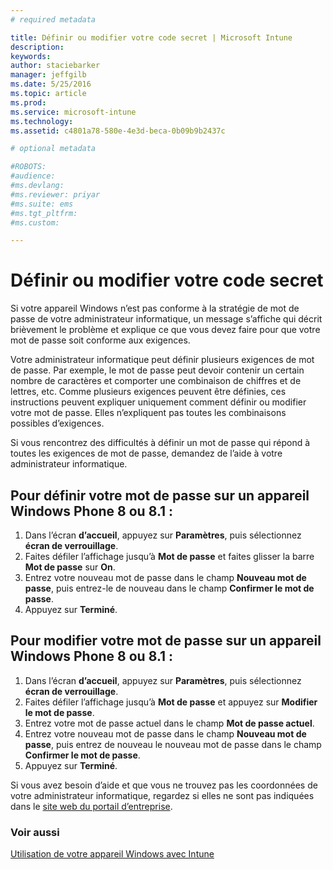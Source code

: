 ```yaml
---
# required metadata

title: Définir ou modifier votre code secret | Microsoft Intune
description:
keywords:
author: staciebarker
manager: jeffgilb
ms.date: 5/25/2016
ms.topic: article
ms.prod:
ms.service: microsoft-intune
ms.technology:
ms.assetid: c4801a78-580e-4e3d-beca-0b09b9b2437c

# optional metadata

#ROBOTS:
#audience:
#ms.devlang:
#ms.reviewer: priyar
#ms.suite: ems
#ms.tgt_pltfrm:
#ms.custom:

---
```


# Définir ou modifier votre code secret

Si votre appareil Windows n’est pas conforme à la stratégie de mot de passe de votre administrateur informatique, un message s’affiche qui décrit brièvement le problème et explique ce que vous devez faire pour que votre mot de passe soit conforme aux exigences.

Votre administrateur informatique peut définir plusieurs exigences de mot de passe. Par exemple, le mot de passe peut devoir contenir un certain nombre de caractères et comporter une combinaison de chiffres et de lettres, etc. Comme plusieurs exigences peuvent être définies, ces instructions peuvent expliquer uniquement comment définir ou modifier votre mot de passe. Elles n’expliquent pas toutes les combinaisons possibles d’exigences. 

Si vous rencontrez des difficultés à définir un mot de passe qui répond à toutes les exigences de mot de passe, demandez de l’aide à votre administrateur informatique.

## Pour définir votre mot de passe sur un appareil Windows Phone 8 ou 8.1 :

1. Dans l’écran **d’accueil**, appuyez sur **Paramètres**, puis sélectionnez **écran de verrouillage**.
2. Faites défiler l’affichage jusqu’à **Mot de passe** et faites glisser la barre **Mot de passe** sur **On**.
3. Entrez votre nouveau mot de passe dans le champ **Nouveau mot de passe**, puis entrez-le de nouveau dans le champ **Confirmer le mot de passe**. 
4. Appuyez sur **Terminé**.

## Pour modifier votre mot de passe sur un appareil Windows Phone 8 ou 8.1 :

1. Dans l’écran **d’accueil**, appuyez sur **Paramètres**, puis sélectionnez **écran de verrouillage**.
2. Faites défiler l’affichage jusqu’à **Mot de passe** et appuyez sur **Modifier le mot de passe**.
3. Entrez votre mot de passe actuel dans le champ **Mot de passe actuel**.
4. Entrez votre nouveau mot de passe dans le champ **Nouveau mot de passe**, puis entrez de nouveau le nouveau mot de passe dans le champ **Confirmer le mot de passe**.
4. Appuyez sur **Terminé**.

Si vous avez besoin d’aide et que vous ne trouvez pas les coordonnées de votre administrateur informatique, regardez si elles ne sont pas indiquées dans le [site web du portail d’entreprise](http://portal.manage.microsoft.com).

### Voir aussi
[Utilisation de votre appareil Windows avec Intune](using-your-windows-device-with-intune.md)

<!--HONumber=Jun16_HO1-->


